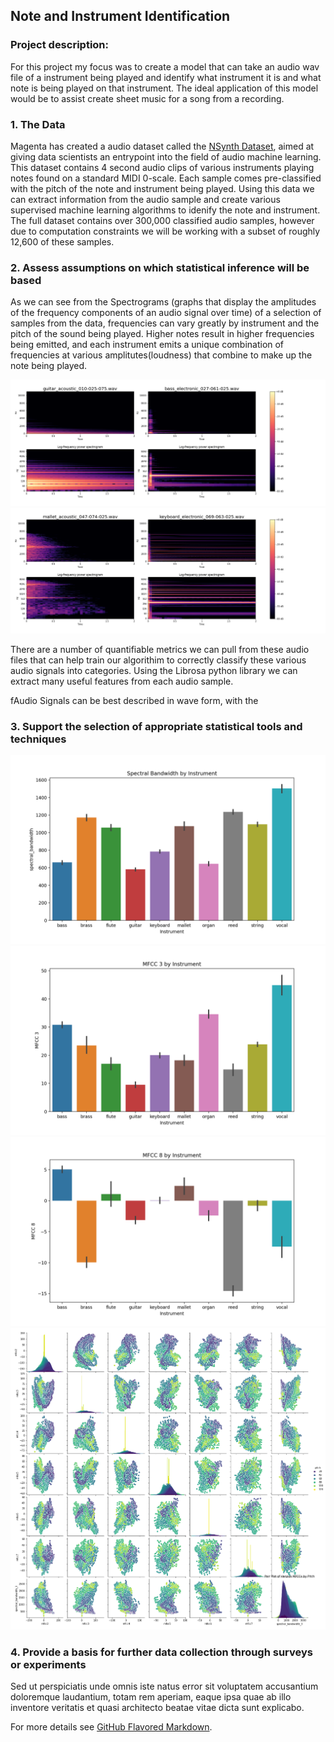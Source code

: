 ## Note and Instrument Identification

### Project description:

For this project my focus was to create a model that can take an audio wav file of a instrument being played and identify what instrument it is and what note is being played on that instrument. The ideal application of this model would be to assist create sheet music for a song from a recording. 

### 1. The Data

Magenta has created a audio dataset called the [NSynth Dataset](https://magenta.tensorflow.org/datasets/nsynth#note-qualities), aimed at giving data scientists an entrypoint into the field of audio machine learning. This dataset contains 4 second audio clips of various instruments playing notes found on a standard MIDI 0-scale. Each sample comes pre-classified with the pitch of the note and instrument being played. Using this data we can extract information from the audio sample and create various supervised machine learning algorithms to idenify the note and instrument. The full dataset contains over 300,000 classified audio samples, however due to computation constraints we will be working with a subset of roughly 12,600 of these samples. 

### 2. Assess assumptions on which statistical inference will be based

As we can see from the Spectrograms (graphs that display the amplitudes of the frequency components of an audio signal over time) of a selection of samples from the data, frequencies can vary greatly by instrument and the pitch of the sound being played. Higher notes result in higher frequencies being emitted, and each instrument emits a unique combination of frequencies at various amplitutes(loudness) that combine to make up the note being played.

<center><img src="images/guitar_bass_spec.png?raw=true"/></center>

<center><img src="images/mallet_keyboard_spec.png?raw=true"/></center>

There are a number of quantifiable metrics we can pull from these audio files that can help train our algorithim to correctly classify these various audio signals into categories. Using the Librosa python library we can extract many useful features from each audio sample. 

fAudio Signals can be best described in wave form, with the 

### 3. Support the selection of appropriate statistical tools and techniques

<img src="images/spec_band.png?raw=true"/>

<img src="images/mfcc3_inst.png?raw=true"/>

<img src="images/mfcc8_inst.png?raw=true"/>

<img src="images/pairplot.png?raw=true"/>

### 4. Provide a basis for further data collection through surveys or experiments

Sed ut perspiciatis unde omnis iste natus error sit voluptatem accusantium doloremque laudantium, totam rem aperiam, eaque ipsa quae ab illo inventore veritatis et quasi architecto beatae vitae dicta sunt explicabo. 

For more details see [GitHub Flavored Markdown](https://guides.github.com/features/mastering-markdown/).
